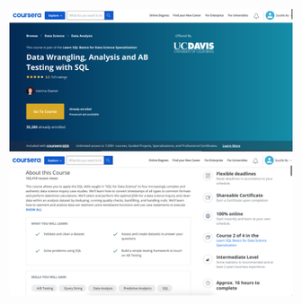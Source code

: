 ![image](https://github.com/Sooihk/Coursera-SQL-Basics-for-Data-Science/blob/main/Course%202%20Data%20Wrangling%2C%20Analysis%20and%20AB%20Testing%20with%20SQL/Screen%20Shot%202022-03-30%20at%203.47.23%20PM.png)
![images](https://github.com/Sooihk/Coursera-SQL-Basics-for-Data-Science/blob/main/Course%202%20Data%20Wrangling%2C%20Analysis%20and%20AB%20Testing%20with%20SQL/Screen%20Shot%202022-03-30%20at%203.55.34%20PM.png)
